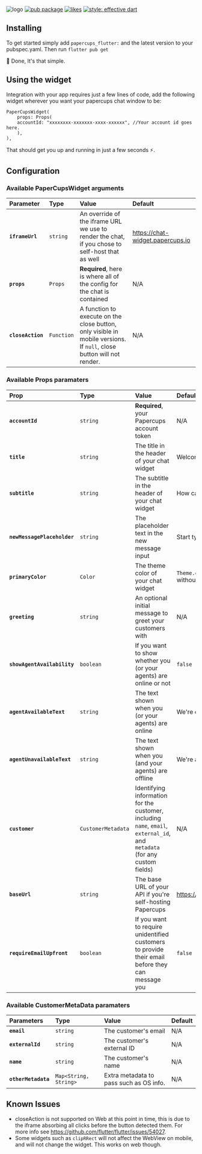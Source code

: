 ![logo](https://i.imgur.com/QHer84L.png)
[![pub package](https://img.shields.io/pub/v/papercups_flutter.svg?label=papercups_flutter&color=blue)](https://pub.dev/packages/papercups_flutter) [![likes](https://badges.bar/papercups_flutter/likes)](https://pub.dev/packages/papercups_flutter/score)  [![style: effective dart](https://img.shields.io/badge/style-effective_dart-40c4ff.svg)](https://pub.dev/packages/effective_dart)
## Installing
To get started simply add `papercups_flutter:` and the latest version to your pubspec.yaml.
Then run `flutter pub get`

🎉 Done, It's that simple.
## Using the widget
Integration with your app requires just a few lines of code, add the following widget wherever you want your papercups chat window to be:

    PaperCupsWidget(
	    props: Props(
	    accountId: "xxxxxxxx-xxxxxxx-xxxx-xxxxxx", //Your account id goes here.
	    ),
    ),
That should get you up and running in just a few seconds ⚡️.

## Configuration

### Available PaperCupsWidget arguments
| Parameter | Type | Value | Default |
| :--- | :--- | :----- | :------ |
| **`iframeUrl`** | `string` | An override of the iframe URL we use to render the chat, if you chose to self-host that as well | https://chat-widget.papercups.io |
| **`props`** | `Props` | **Required**, here is where all of the config for the chat is contained| N/A |
| **`closeAction`** | `Function` | A function to execute on the close button, only visible in mobile versions. If `null`, close button will not render.| N/A |

### Available Props paramaters
| Prop | Type | Value | Default |
| :--- | :--- | :----- | :------ |
| **`accountId`** | `string` | **Required**, your Papercups account token | N/A |
| **`title`** | `string` | The title in the header of your chat widget | Welcome! |
| **`subtitle`** | `string` | The subtitle in the header of your chat widget | How can we help you? |
| **`newMessagePlaceholder`** | `string` | The placeholder text in the new message input | Start typing... |
| **`primaryColor`** | `Color` | The theme color of your chat widget | `Theme.of(context).primaryColor` without alpha |
| **`greeting`** | `string` | An optional initial message to greet your customers with | N/A |
| **`showAgentAvailability`** | `boolean` | If you want to show whether you (or your agents) are online or not | `false` |
| **`agentAvailableText`** | `string` | The text shown when you (or your agents) are online | We're online right now! |
| **`agentUnavailableText`** | `string` | The text shown when you (and your agents) are offline | We're away at the moment. |
| **`customer`** | `CustomerMetadata` | Identifying information for the customer, including `name`, `email`, `external_id`, and `metadata` (for any custom fields) | N/A |
| **`baseUrl`** | `string` | The base URL of your API if you're self-hosting Papercups | https://app.papercups.io |
| **`requireEmailUpfront`** | `boolean` | If you want to require unidentified customers to provide their email before they can message you | `false` |

### Available CustomerMetaData paramaters
| Parameters | Type | Value | Default |
| :--- | :--- | :----- | :------ |
| **`email`** | `string` | The customer's email| N/A |
| **`externalId`** | `string` | The customer's external ID | N/A |
| **`name`** | `string` | The customer's name | N/A |
| **`otherMetadata`** | `Map<String, String>` | Extra metadata to pass such as OS info. | N/A |

## Known Issues

 - closeAction is not supported on Web at this point in time, this is due to the iframe absorbing all clicks before the button detected them. For more info see https://github.com/flutter/flutter/issues/54027.
 - Some widgets such as `clipRRect` will not affect the WebView on mobile, and will not change the widget. This works on web though.